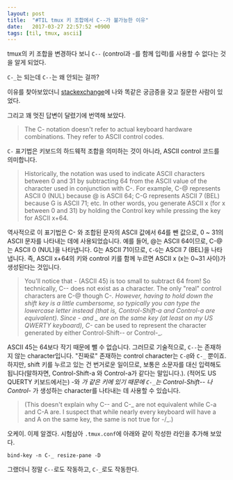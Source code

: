 ```yaml
---
layout: post
title:  "#TIL tmux 키 조합에서 C--가 불가능한 이유"
date:   2017-03-27 22:57:52 +0900
tags: [til, tmux, ascii]
---
```



tmux의 키 조합을 변경하다 보니 `C--` (control과 -를 함께 입력)를 사용할 수 없다는 것을 알게 되었다.

`C-_`는 되는데 `C--`는 왜 안되는 걸까?

이유를 찾아보았더니 [stackexchange](https://unix.stackexchange.com/questions/158278/tmux-how-do-i-bind-to-c-control-minus)에 나와 똑같은 궁금증을 갖고 질문한 사람이 있었다.

그리고 꽤 멋진 답변이 달렸기에 번역해 보았다.

> The C- notation doesn't refer to actual keyboard hardware combinations. They refer to ASCII control codes.

`C-` 표기법은 키보드의 하드웨적 조합을 의미하는 것이 아니라, ASCII control 코드를 의미합니다.

> Historically, the notation was used to indicate ASCII characters between 0 and 31 by subtracting 64 from the ASCII value of the character used in conjunction with C-. For example, C-@ represents ASCII 0 (NUL) because @ is ASCII 64; C-G represents ASCII 7 (BEL) because G is ASCII 71; etc. In other words, you generate ASCII x (for x between 0 and 31) by holding the Control key while pressing the key for ASCII x+64.

역사적으로 이 표기법은 C- 와 조합된 문자의 ASCII 값에서 64를 뺀 값으로, 0 ~ 31의 ASCII 문자를 나타내는 데에 사용되었습니다. 예를 들어, @는 ASCII 64이므로, C-@는 ASCII 0 (NUL)을 나타냅니다. G는 ASCII 71이므로, `C-G`는 ASCII 7 (BEL)을 나타냅니다. 즉, ASCII x+64의 키와 control 키를 함께 누르면 ASCII x (x는 0~31 사이)가 생성된다는 것입니다.

> You'll notice that - (ASCII 45) is too small to subtract 64 from! So technically, C-- does not exist as a character. The only "real" control characters are C-@ though C-_. However, having to hold down the shift key is a little cumbersome, so typically you can type the lowercase letter instead (that is, Control-Shift-a and Control-a are equivalent). Since - and _ are on the same key (at least on my US QWERTY keyboard), C-_ can be used to represent the character generated by either Control-Shift-- or Control-_.

ASCII 45는 64보다 작기 때문에 뺄 수 없습니다. 그러므로 기술적으로, `C--`는 존재하지 않는 character입니다.
"진짜로" 존재하는 control character는 `C-@`와 `C-_` 뿐이죠. 하지만, shift 키를 누르고 있는 건 번거로운 일이므로, 보통은 소문자를 대신 입력해도 됩니다(말하자면, Control-Shift-a 와 Control-a가 같다는 말입니다.). (적어도 US QUERTY 키보드에서는) -와 _가 같은 키에 있기 때문에 `C-_`는 Control-Shift-- 나 Control-_ 가 생성하는 character를 나타내는 데 사용할 수 있습니다.

> (This doesn't explain why C-- and C-_ are not equivalent while C-a and C-A are. I suspect that while nearly every keyboard will have a and A on the same key, the same is not true for -/_.)

오케이. 이제 알겠다. 시험삼아 `.tmux.conf`에 아래와 같이 작성한 라인을 추가해 보았다.

```
bind-key -n C-_ resize-pane -D
```

그랬더니 정말 `C--`로도 작동하고, `C-_`로도 작동한다.

